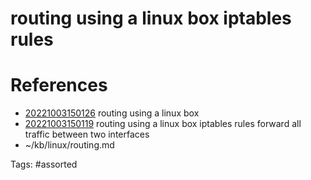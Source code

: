 # routing using a linux box iptables rules

# References
- [20221003150126](/zet/20221003150126/) routing using a linux box
- [20221003150119](/zet/20221003150119/) routing using a linux box iptables rules forward all traffic between two interfaces
- ~/kb/linux/routing.md

Tags:
    #assorted


